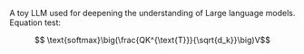 A toy LLM used for deepening the understanding of Large language models.
Equation test:

$$ \text{softmax}\big(\frac{QK^{\text{T}}}{\sqrt{d_k}}\big)V$$
